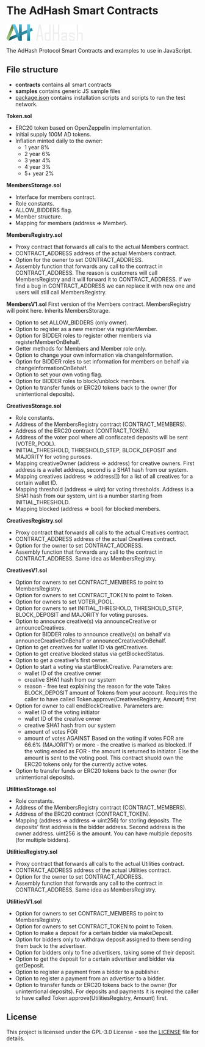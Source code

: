 # The AdHash Smart Contracts

![AdHash](https://raw.githubusercontent.com/AdHashProtocol/contracts/master/static/logo.png)

The AdHash Protocol Smart Contracts and examples to use in JavaScript.

## File structure

* **contracts** contains all smart contracts
* **samples** contains generic JS sample files
* [package.json](package.json) contains installation scripts and scripts to run the test network.

**Token.sol**
- ERC20 token based on OpenZeppelin implementation.
- Initial supply 100M AD tokens.
- Inflation minted daily to the owner:
	- 1 year 8%
	- 2 year 6%
	- 3 year 4%
	- 4 year 3%
	- 5+ year 2%

**MembersStorage.sol**
- Interface for members contract.
- Role constants.
- ALLOW_BIDDERS flag.
- Member structure.
- Mapping for members (address => Member).

**MembersRegistry.sol**
- Proxy contract that forwards all calls to the actual Members contract.
- CONTRACT_ADDRESS address of the actual Members contract.
- Option for the owner to set CONTRACT_ADDRESS.
- Assembly function that forwards any call to the contract in CONTRACT_ADDRESS.
The reason is customers will call MembersRegistry and it will forward it to CONTRACT_ADDRESS.
If we find a bug in CONTRACT_ADDRESS we can replace it with new one and users will still call MembersRegistry.

**MembersV1.sol**
First version of the Members contract. MembersRegistry will point here. Inherits MembersStorage.
- Option to set ALLOW_BIDDERS (only owner).
- Option to register as a new member via registerMember.
- Option for BIDDER roles to register other members via registerMemberOnBehalf.
- Getter methods for Members and Member role only.
- Option to change your own information via changeInformation.
- Option for BIDDER roles to set information for members on behalf via changeInformationOnBehalf.
- Option to set your own voting flag.
- Option for BIDDER roles to block/unblock members.
- Option to transfer funds or ERC20 tokens back to the owner (for unintentional deposits).

**CreativesStorage.sol**
- Role constants.
- Address of the MembersRegistry contract (CONTRACT_MEMBERS).
- Address of the ERC20 contract (CONTRACT_TOKEN).
- Address of the voter pool where all confiscated deposits will be sent (VOTER_POOL).
- INITIAL_THRESHOLD, THRESHOLD_STEP, BLOCK_DEPOSIT and MAJORITY for voting puroses.
- Mapping creativeOwner (address => address) for creative owners. First address is a wallet address, second is a SHA1 hash from our system.
- Mapping creatives (address => address[]) for a list of all creatives for a certain wallet ID.
- Mapping threshold (address => uint) for voting thresholds. Address is a SHA1 hash from our system, uint is a number starting from INITIAL_THRESHOLD.
- Mapping blocked (address => bool) for blocked members.

**CreativesRegistry.sol**
- Proxy contract that forwards all calls to the actual Creatives contract.
- CONTRACT_ADDRESS address of the actual Creatives contract.
- Option for the owner to set CONTRACT_ADDRESS.
- Assembly function that forwards any call to the contract in CONTRACT_ADDRESS. Same idea as MembersRegistry.

**CreativesV1.sol**
- Option for owners to set CONTRACT_MEMBERS to point to MembersRegistry.
- Option for owners to set CONTRACT_TOKEN to point to Token.
- Option for owners to set VOTER_POOL.
- Option for owners to set INITIAL_THRESHOLD, THRESHOLD_STEP, BLOCK_DEPOSIT and MAJORITY for voting puroses.
- Option to announce creative(s) via announceCreative or announceCreatives.
- Option for BIDDER roles to announce creative(s) on behalf via announceCreativeOnBehalf or announceCreativesOnBehalf.
- Option to get creatives for wallet ID via getCreatives.
- Option to get creative blocked status via getBlockedStatus.
- Option to get a creative's first owner.
- Option to start a voting via startBlockCreative. Parameters are:
	- wallet ID of the creative owner
	- creative SHA1 hash from our system
	- reason - free text explaining the reason for the vote
	Takes BLOCK_DEPOSIT amount of Tokens from your account.
	Requires the caller to have called Token.approve(CreativesRegistry, Amount) first
- Option for owner to call endBlockCreative. Parameters are:
	- wallet ID of the voting initiator
	- wallet ID of the creative owner
	- creative SHA1 hash from our system
	- amount of votes FOR
	- amount of votes AGAINST
	Based on the voting if votes FOR are 66.6% (MAJORITY) or more - the creative is marked as blocked.
	If the voting ended as FOR - the amount is returned to initiator. Else the amount is sent to the voting pool.
	This contract shuold own the ERC20 tokens only for the currently active votes.
- Option to transfer funds or ERC20 tokens back to the owner (for unintentional deposits).

**UtilitiesStorage.sol**
- Role constants.
- Address of the MembersRegistry contract (CONTRACT_MEMBERS).
- Address of the ERC20 contract (CONTRACT_TOKEN).
- Mapping (address => address => uint256) for storing deposits.
The deposits' first address is the bidder address. Second address is the owner address. uint256 is the amount. You can have multiple deposits (for multiple bidders).

**UtilitiesRegistry.sol**
- Proxy contract that forwards all calls to the actual Utilities contract.
- CONTRACT_ADDRESS address of the actual Utilities contract.
- Option for the owner to set CONTRACT_ADDRESS.
- Assembly function that forwards any call to the contract in CONTRACT_ADDRESS. Same idea as MembersRegistry.

**UtilitiesV1.sol**
- Option for owners to set CONTRACT_MEMBERS to point to MembersRegistry.
- Option for owners to set CONTRACT_TOKEN to point to Token.
- Option to make a deposit for a certain bidder via makeDeposit.
- Option for bidders only to withdraw deposit assigned to them sending them back to the advertiser.
- Option for bidders only to fine advertisers, taking some of their deposit.
- Option to get the deposit for a certain advertiser and bidder via getDeposit.
- Option to register a payment from a bidder to a publisher.
- Option to register a payment from an advertiser to a bidder.
- Option to transfer funds or ERC20 tokens back to the owner (for unintentional deposits).
For deposits and payments it is reqired the caller to have called Token.approve(UtilitiesRegistry, Amount) first.

## License

This project is licensed under the GPL-3.0 License - see the [LICENSE](LICENSE) file for details.

